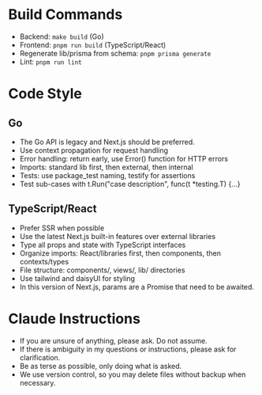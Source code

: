 # Build Commands
- Backend: `make build` (Go)
- Frontend: `pnpm run build` (TypeScript/React)
- Regenerate lib/prisma from schema: `pnpm prisma generate`
- Lint: `pnpm run lint`

# Code Style

## Go
- The Go API is legacy and Next.js should be preferred.
- Use context propagation for request handling
- Error handling: return early, use Error() function for HTTP errors
- Imports: standard lib first, then external, then internal
- Tests: use package_test naming, testify for assertions
- Test sub-cases with t.Run("case description", func(t *testing.T) {...}

## TypeScript/React
- Prefer SSR when possible
- Use the latest Next.js built-in features over external libraries
- Type all props and state with TypeScript interfaces
- Organize imports: React/libraries first, then components, then contexts/types
- File structure: components/, views/, lib/ directories
- Use tailwind and daisyUI for styling
- In this version of Next.js, params are a Promise that need to be awaited.

# Claude Instructions
- If you are unsure of anything, please ask. Do not assume.
- If there is ambiguity in my questions or instructions, please ask for clarification.
- Be as terse as possible, only doing what is asked.
- We use version control, so you may delete files without backup when necessary.

